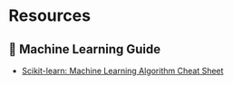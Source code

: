 # Resources

## 🧭 Machine Learning Guide
- [Scikit-learn: Machine Learning Algorithm Cheat Sheet](https://scikit-learn.org/stable/machine_learning_map.html)
